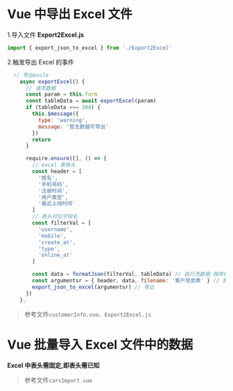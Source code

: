 # Vue 中导出 Excel 文件

1.导入文件 **Export2Excel.js**

```javascript
import { export_json_to_excel } from './Export2Excel'
```

2.触发导出 Excel 的事件

```javascript
  // 导出excle
    async exportExcel() {
      // 请求数据
      const param = this.form
      const tableData = await exportExcel(param)
      if (tableData === 204) {
        this.$message({
          type: 'warning',
          message: '暂无数据可导出'
        })
        return
      }

      require.ensure([], () => {
        // excel 表格头
        const header = [
          '姓名',
          '手机号码',
          '注册时间',
          '用户类型',
          '最近上线时间'
        ]
        // 表头对应字段名
        const filterVal = [
          'username',
          'mobile',
          'create_at',
          'type',
          'online_at'
        ]

        const data = formatJson(filterVal, tableData) // 自行洗数据 按序排序的一个array数组
        const argumentsr = { header, data, filename: '客户信息表' } // 表名
        export_json_to_excel(argumentsr) // 导出
      })
    },
```

> 参考文件`customerInfo.vue`、`Export2Excel.js`

# Vue 批量导入 Excel 文件中的数据

**Excel 中表头需固定,即表头需已知**

> 参考文件`carsImport.vue`
